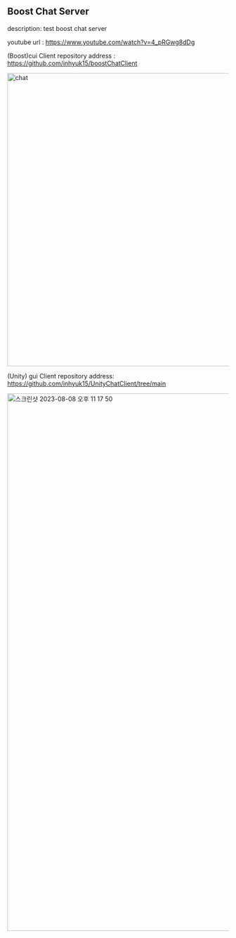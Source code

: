 ## Boost Chat Server

description: test boost chat server 

youtube url :  https://www.youtube.com/watch?v=4_pRGwg8dDg

(Boost)cui Client repository address : https://github.com/inhyuk15/boostChatClient


<img width="668" alt="chat" src="https://github.com/inhyuk15/boostChatServer/assets/78422003/d25a17ef-479a-4691-aa68-621448062b6b">


(Unity) gui Client repository address: https://github.com/inhyuk15/UnityChatClient/tree/main

<img width="1225" alt="스크린샷 2023-08-08 오후 11 17 50" src="https://github.com/inhyuk15/UnityChatClient/assets/78422003/a8f56ee5-fd1d-406e-a1fb-ec67aefa99e0">




